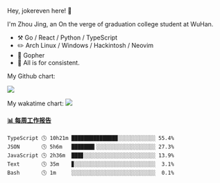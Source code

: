 Hey, jokereven here! 👋

I'm Zhou Jing, an On the verge of graduation college student at WuHan.

-   :hammer_and_pick: Go / React / Python / TypeScript
-   :pencil2: Arch Linux / Windows / Hackintosh / Neovim
-   :seedling: Gopher
-   :thought_balloon: All is for consistent.

My Github chart:

![](https://ghchart.rshah.org/JonnieWayy)

My wakatime chart:
![](https://wakatime.com/share/@jokereven/1679dc82-4bf9-4b63-9203-390d608503de.png)

<!-- waka-box start -->
#### <a href="https://gist.github.com/9f8118785e2d128d746db5f61b0e0a2a" target="_blank">📊 每周工作报告</a>
```text
TypeScript 🕓 10h21m ██████████████▉░░░░░░░░░░░░ 55.4%
JSON       🕓 5h6m   ███████▍░░░░░░░░░░░░░░░░░░░ 27.3%
JavaScript 🕓 2h36m  ███▊░░░░░░░░░░░░░░░░░░░░░░░ 13.9%
Text       🕓 35m    ▊░░░░░░░░░░░░░░░░░░░░░░░░░░  3.1%
Bash       🕓 1m     ░░░░░░░░░░░░░░░░░░░░░░░░░░░  0.1%
```
<!-- Powered by https://github.com/journey-ad/waka-box-go . -->
<!-- waka-box end -->
